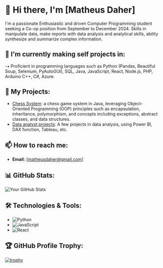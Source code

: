 # 👋 Hi there, I'm [Matheus Daher]

I'm a passionate Enthusiastic and driven Computer Programming student seeking a Co-op position from September to December 2024. Skills in manipulate data, make reports with data analysis and analytical skills, ability synthesize and summarize complex information.

## 🌱 I'm currently making self projects in:
-•	Proficient in programming languages such as Python (Pandas, Beautiful Soup, Selenium, PyAutoGUI), SQL, Java, JavaScript, React, Node.js, PHP, Arduino C++, C#, Azure.

## 💼 My Projects:
- [Chess System](https://github.com/mthsdaher/chess-java): a chess game system in Java, leveraging Object-Oriented Programming (OOP) principles such as encapsulation, inheritance, polymorphism, and concepts including exceptions, abstract classes, and data structures.
- [Data analyst projects](https://github.com/mthsdaher/Data-Analyst): A few projects in data analysis, using Power BI, DAX function, Tableau, etc.

## 📫 How to reach me:
- **Email:** [matheusdaher@gmail.com]

## 📊 GitHub Stats:
![Your GitHub Stats](https://github-readme-stats.vercel.app/api?username=yourusername&show_icons=true&theme=radical)

## 🛠️ Technologies & Tools:
- ![Python](https://img.shields.io/badge/-Python-3776AB?style=flat&logo=python&logoColor=white)
- ![JavaScript](https://img.shields.io/badge/-JavaScript-F7DF1E?style=flat&logo=javascript&logoColor=black)
- ![React](https://img.shields.io/badge/-React-61DAFB?style=flat&logo=react&logoColor=black)

## 🏆 GitHub Profile Trophy:
[![trophy](https://github-profile-trophy.vercel.app/?username=yourusername&theme=grayscale)](https://github.com/ryo-ma/github-profile-trophy)

<!-- Include any additional sections you find useful -->
